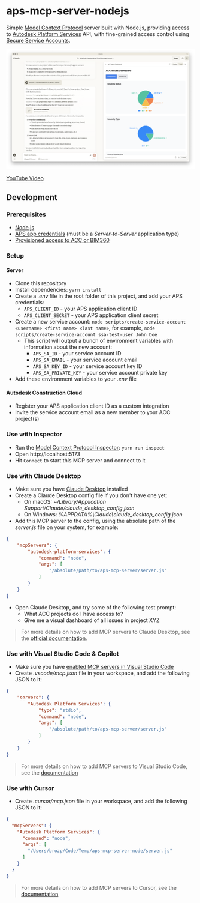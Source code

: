 # aps-mcp-server-nodejs

Simple [Model Context Protocol](https://modelcontextprotocol.io) server built with Node.js, providing access to [Autodesk Platform Services](https://aps.autodesk.com) API, with fine-grained access control using [Secure Service Accounts](https://aps.autodesk.com/en/docs/ssa/v1/developers_guide/overview/).

![Screenshot](screenshot.png)

[YouTube Video](https://youtu.be/6DRSR9HlIds)

## Development

### Prerequisites

- [Node.js](https://nodejs.org)
- [APS app credentials](https://aps.autodesk.com/en/docs/oauth/v2/tutorials/create-app) (must be a _Server-to-Server_ application type)
- [Provisioned access to ACC or BIM360](https://get-started.aps.autodesk.com/#provision-access-in-other-products)

### Setup

#### Server

- Clone this repository
- Install dependencies: `yarn install`
- Create a _.env_ file in the root folder of this project, and add your APS credentials:
  - `APS_CLIENT_ID` - your APS application client ID
  - `APS_CLIENT_SECRET` - your APS application client secret
- Create a new service account: `node scripts/create-service-account <username> <first name> <last name>`, for example, `node scripts/create-service-account ssa-test-user John Doe`
  - This script will output a bunch of environment variables with information about the new account:
    - `APS_SA_ID` -  your service account ID
    - `APS_SA_EMAIL` - your service account email
    - `APS_SA_KEY_ID` - your service account key ID
    - `APS_SA_PRIVATE_KEY` - your service account private key
- Add these environment variables to your _.env_ file

#### Autodesk Construction Cloud

- Register your APS application client ID as a custom integration
- Invite the service account email as a new member to your ACC project(s)

### Use with Inspector

- Run the [Model Context Protocol Inspector](https://modelcontextprotocol.io/docs/tools/inspector): `yarn run inspect`
- Open http://localhost:5173
- Hit `Connect` to start this MCP server and connect to it

### Use with Claude Desktop

- Make sure you have [Claude Desktop](https://claude.ai/download) installed
- Create a Claude Desktop config file if you don't have one yet:
  - On macOS: _~/Library/Application Support/Claude/claude\_desktop\_config.json_
  - On Windows: _%APPDATA%\Claude\claude\_desktop\_config.json_
- Add this MCP server to the config, using the absolute path of the _server.js_ file on your system, for example:

```json
{
    "mcpServers": {
        "autodesk-platform-services": {
            "command": "node",
            "args": [
                "/absolute/path/to/aps-mcp-server/server.js"
            ]
        }
    }
}
```

- Open Claude Desktop, and try some of the following test prompt:
  - What ACC projects do I have access to?
  - Give me a visual dashboard of all issues in project XYZ

> For more details on how to add MCP servers to Claude Desktop, see the [official documentation](https://modelcontextprotocol.io/quickstart/user).

### Use with Visual Studio Code & Copilot

- Make sure you have [enabled MCP servers in Visual Studio Code](https://code.visualstudio.com/docs/copilot/chat/mcp-servers#_enable-mcp-support-in-vs-code)
- Create _.vscode/mcp.json_ file in your workspace, and add the following JSON to it:

```json
{
    "servers": {
        "Autodesk Platform Services": {
            "type": "stdio",
            "command": "node",
            "args": [
                "/absolute/path/to/aps-mcp-server/server.js"
            ]
        }
    }
}
```

> For more details on how to add MCP servers to Visual Studio Code, see the [documentation](https://code.visualstudio.com/docs/copilot/chat/mcp-servers)

### Use with Cursor

- Create _.cursor/mcp.json_ file in your workspace, and add the following JSON to it:

```json
{
  "mcpServers": {
    "Autodesk Platform Services": {
      "command": "node",
      "args": [
        "/Users/brozp/Code/Temp/aps-mcp-server-node/server.js"
      ]
    }
  }
}
```

> For more details on how to add MCP servers to Cursor, see the [documentation](https://docs.cursor.com/context/model-context-protocol)
